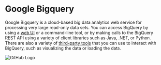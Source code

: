 # Google Bigquery 

Google Bigquery is a cloud-based big data analytics web service for processing very large read-only data sets. You can access BigQuery by using a [web UI](https://accounts.google.com/signin/v2/identifier?service=bigquery&passive=1209600&continue=https%3A%2F%2Fbigquery.cloud.google.com%2F&followup=https%3A%2F%2Fbigquery.cloud.google.com%2F&flowName=GlifWebSignIn&flowEntry=ServiceLogin) or a command-line tool, or by making calls to the BigQuery REST API using a variety of client libraries such as Java, .NET, or Python. There are also a variety of [third-party tools](https://cloud.google.com/bigquery/partners/) that you can use to interact with BigQuery, such as visualizing the data or loading the data.

![GitHub Logo](https://cdn-images-1.medium.com/max/440/0*4dorQigbt7af0Fjm.png)
